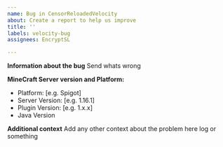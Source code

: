 ```yaml
---
name: Bug in CensorReloadedVelocity
about: Create a report to help us improve
title: ''
labels: velocity-bug
assignees: EncryptSL

---
```


**Information about the bug**
Send whats wrong

**MineCraft Server version and Platform:**
 - Platform: [e.g. Spigot]
 - Server Version: [e.g. 1.16.1]
 - Plugin Version: [e.g. 1.x.x]
 - Java Version

**Additional context**
Add any other context about the problem here log or something
